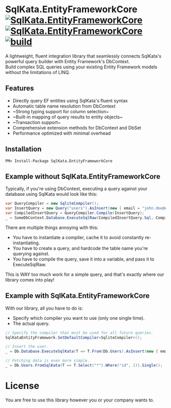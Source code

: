 # SqlKata.EntityFrameworkCore [![SqlKata.EntityFrameworkCore](https://img.shields.io/nuget/v/SqlKata.EntityFrameworkCore.svg)](https://www.nuget.org/packages/SqlKata.EntityFrameworkCore/) [![SqlKata.EntityFrameworkCore](https://img.shields.io/nuget/dt/SqlKata.EntityFrameworkCore.svg)](https://www.nuget.org/packages/SqlKata.EntityFrameworkCore/) [![build](https://github.com/BerkanYildiz/SqlKata.EntityFrameworkCore/actions/workflows/dotnet.yml/badge.svg)](https://github.com/BerkanYildiz/SqlKata.EntityFrameworkCore/actions/workflows/dotnet.yml)

A lightweight, fluent integration library that seamlessly connects SqlKata's powerful query builder with Entity Framework's DbContext.  
Build complex SQL queries using your existing Entity Framework models without the limitations of LINQ.

## Features

- Directly query EF entities using SqlKata's fluent syntax
- Automatic table name resolution from DbContext
- ~Strong typing support for column selection~
- ~Built-in mapping of query results to entity objects~
- ~Transaction support~
- Comprehensive extension methods for DbContext and DbSet
- Performance optimized with minimal overhead

## Installation

    PM> Install-Package SqlKata.EntityFrameworkCore

## Example without SqlKata.EntityFrameworkCore

Typically, if you're using DbContext, executing a query against your database using SqlKata would look like this:

```csharp
var QueryCompiler = new SqliteCompiler();
var InsertQuery = new Query("users").AsInsert(new { email = "john.doe@example.com", username = "John", password = "Example123!#", created_at = DateTime.UtcNow, updated_at = DateTime.UtcNow });
var CompiledInsertQuery = QueryCompiler.Compile(InsertQuery);
_ = SomeDbContext.Database.ExecuteSqlRaw(CompiledInsertQuery.Sql, CompiledInsertQuery.Bindings.ToArray());
```

There are multiple things annoying with this:
- You have to instantiate a compiler, cache it to avoid constantly re-instantiating.
- You have to create a query, and hardcode the table name you're querying against.
- You have to compile the query, save it into a variable, and pass it to ExecuteSqlRaw.

This is WAY too much work for a simple query, and that's exactly where our library comes into play!

## Example with SqlKata.EntityFrameworkCore

With our library, all you have to do is:
- Specify which compiler you want to use (only one single time).
- The actual query.

```csharp
// Specify the compiler that must be used for all future queries.
SqlKataEntityFramework.SetDefaultCompiler<SqliteCompiler>();

// Insert the user.
_ = Db.Database.ExecuteSqlKata(T => T.From(Db.Users).AsInsert(new { email = "jane.doe@example.com", username = "Jane", password = "Example123!#", created_at = DateTime.UtcNow, updated_at = DateTime.UtcNow }));

// Fetching data is even more simple.
_ = Db.Users.FromSqlKata(T => T.Select("*").Where("id", 1)).Single();
```

# License
You are free to use this library however you or your company wants to.
